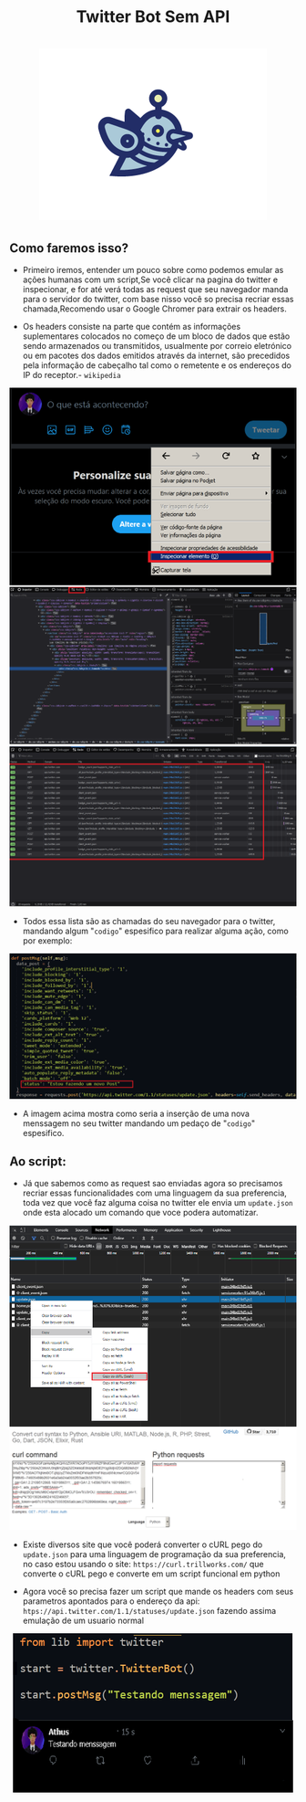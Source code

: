 <h1 align="center">
  Twitter Bot Sem API
</h1>


<h1 align="center">
  <img src="image/bot.png"/>
</h1>

## Como faremos isso?

- Primeiro iremos, entender um pouco sobre como podemos emular as ações humanas com um script,Se você clicar na pagina do twitter e inspecionar, e for até verá todas as request que seu navegador manda para o servidor do twitter, com base nisso você so precisa recriar essas chamada,Recomendo usar o Google Chromer para extrair os headers.

- Os headers consiste na parte que contém as informações suplementares colocados no começo de um bloco de dados que estão sendo armazenados ou transmitidos, usualmente por correio eletrónico ou em pacotes dos dados emitidos através da internet, são precedidos pela informação de cabeçalho tal como o remetente e os endereços do IP do receptor.- `wikipedia`

<center>
	<img src="image/img1.png"/>
	<img src="image/img2.png"/>
	<img src="image/img3.png"/>
</center>

- Todos essa lista são as chamadas do seu navegador para o twitter, mandando algum "`codigo`" espesifico para realizar alguma ação, como por exemplo:

<center>
	<img src="image/img8.png"/>
</center>

- A imagem acima mostra como seria a inserção de uma nova menssagem no seu twitter mandando um pedaço de "`codigo`" espesifico.

## Ao script:

- Já que sabemos como as request sao enviadas agora so precisamos recriar essas funcionalidades com uma linguagem da sua preferencia, toda vez que você faz alguma coisa no twitter ele envia um `update.json` onde esta alocado um comando que voce podera automatizar.

<center>
	<img src="image/img4.png"/>
	<img src="image/img5.png"/>
</center>

- Existe diversos site que você poderá converter o cURL pego do `update.json` para uma linguagem de programação da sua preferencia, no caso estou usando o site: `https://curl.trillworks.com/` que converte o cURL pego e converte em um script funcional em python

- Agora você so precisa fazer um script que mande os headers com seus parametros apontados para o endereço da api: `htps://api.twitter.com/1.1/statuses/update.json` fazendo assima emulação de um usuario normal

<center>
	<img src="image/img7.png"/>
</center>